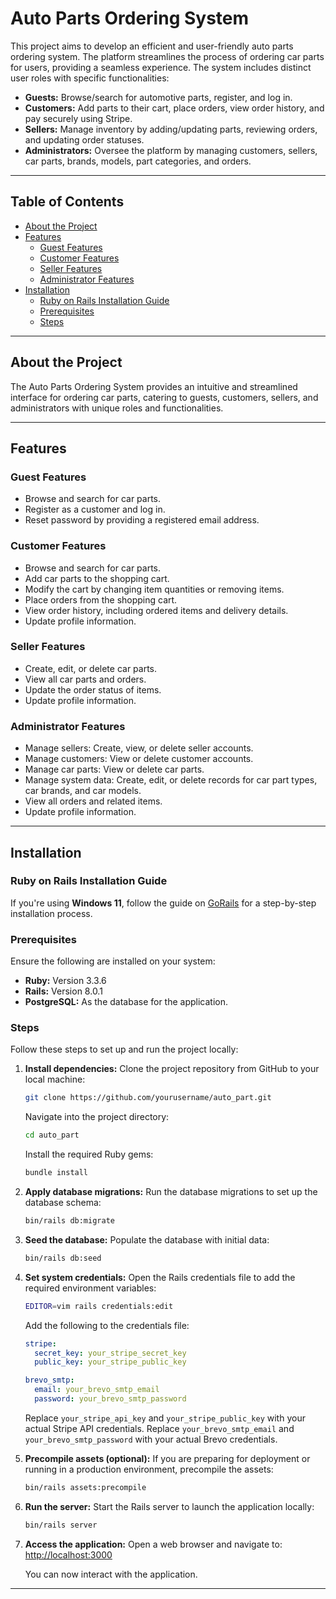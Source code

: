 # Auto Parts Ordering System

This project aims to develop an efficient and user-friendly auto parts ordering system. The platform streamlines the process of ordering car parts for users, providing a seamless experience. The system includes distinct user roles with specific functionalities:

- **Guests:** Browse/search for automotive parts, register, and log in.
- **Customers:** Add parts to their cart, place orders, view order history, and pay securely using Stripe.
- **Sellers:** Manage inventory by adding/updating parts, reviewing orders, and updating order statuses.
- **Administrators:** Oversee the platform by managing customers, sellers, car parts, brands, models, part categories, and orders.

---

## Table of Contents

- [About the Project](#about-the-project)
- [Features](#features)
  - [Guest Features](#guest-features)
  - [Customer Features](#customer-features)
  - [Seller Features](#seller-features)
  - [Administrator Features](#administrator-features)
- [Installation](#installation)
  - [Ruby on Rails Installation Guide](#ruby-on-rails-installation-guide)
  - [Prerequisites](#prerequisites)
  - [Steps](#steps)

---

## About the Project

The Auto Parts Ordering System provides an intuitive and streamlined interface for ordering car parts, catering to guests, customers, sellers, and administrators with unique roles and functionalities.

---

## Features

### Guest Features

- Browse and search for car parts.
- Register as a customer and log in.
- Reset password by providing a registered email address.

### Customer Features

- Browse and search for car parts.
- Add car parts to the shopping cart.
- Modify the cart by changing item quantities or removing items.
- Place orders from the shopping cart.
- View order history, including ordered items and delivery details.
- Update profile information.

### Seller Features

- Create, edit, or delete car parts.
- View all car parts and orders.
- Update the order status of items.
- Update profile information.

### Administrator Features

- Manage sellers: Create, view, or delete seller accounts.
- Manage customers: View or delete customer accounts.
- Manage car parts: View or delete car parts.
- Manage system data: Create, edit, or delete records for car part types, car brands, and car models.
- View all orders and related items.
- Update profile information.

---

## Installation

### Ruby on Rails Installation Guide

If you're using **Windows 11**, follow the guide on [GoRails](https://gorails.com/setup/windows/11) for a step-by-step installation process.

### Prerequisites

Ensure the following are installed on your system:

- **Ruby:** Version 3.3.6
- **Rails:** Version 8.0.1
- **PostgreSQL:** As the database for the application.

### Steps

Follow these steps to set up and run the project locally:

1. **Install dependencies:**
   Clone the project repository from GitHub to your local machine:

   ```bash
   git clone https://github.com/yourusername/auto_part.git
   ```

   Navigate into the project directory:

   ```bash
   cd auto_part
   ```

   Install the required Ruby gems:

   ```bash
   bundle install
   ```

2. **Apply database migrations:**
   Run the database migrations to set up the database schema:

   ```bash
   bin/rails db:migrate
   ```

3. **Seed the database:**
   Populate the database with initial data:

   ```bash
   bin/rails db:seed
   ```

4. **Set system credentials:**
   Open the Rails credentials file to add the required environment variables:

   ```bash
   EDITOR=vim rails credentials:edit
   ```

   Add the following to the credentials file:

   ```yaml
   stripe:
     secret_key: your_stripe_secret_key
     public_key: your_stripe_public_key

   brevo_smtp:
     email: your_brevo_smtp_email
     password: your_brevo_smtp_password
   ```

   Replace `your_stripe_api_key` and `your_stripe_public_key` with your actual Stripe API credentials.
   Replace `your_brevo_smtp_email` and `your_brevo_smtp_password` with your actual Brevo credentials.

5. **Precompile assets (optional):**
   If you are preparing for deployment or running in a production environment, precompile the assets:

   ```bash
   bin/rails assets:precompile
   ```

6. **Run the server:**
   Start the Rails server to launch the application locally:

   ```bash
   bin/rails server
   ```

7. **Access the application:**
   Open a web browser and navigate to:
   [http://localhost:3000](http://localhost:3000)

   You can now interact with the application.

---
